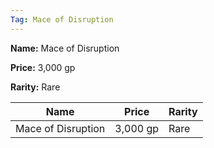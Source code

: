 ```yaml
---
Tag: Mace of Disruption
---
```


**Name:** Mace of Disruption

**Price:** 3,000 gp

**Rarity:** Rare

| Name     | Price     | Rarity     |
| -------- | --------- | ---------- |
| Mace of Disruption | 3,000 gp | Rare |
